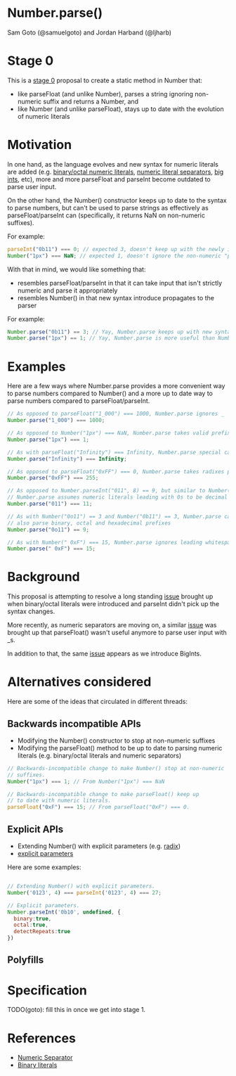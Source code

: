 # Number.parse()

Sam Goto (@samuelgoto) and Jordan Harband (@ljharb)

# Stage 0

This is a [stage 0](https://tc39.github.io/process-document/) proposal to create a static method in Number that:

* like parseFloat (and unlike Number), parses a string ignoring non-numeric suffix and returns a Number, and
* like Number (and unlike parseFloat), stays up to date with the evolution of numeric literals

# Motivation

In one hand, as the language evolves and new syntax for numeric literals are added (e.g. [binary/octal numeric literals](https://esdiscuss.org/topic/a-new-es6-draft-rev28), [numeric literal separators](https://github.com/tc39/proposal-numeric-separator), [big ints](https://tc39.github.io/proposal-bigint/), etc), more and more parseFloat and parseInt become outdated to parse user input.

On the other hand, the Number() constructor keeps up to date to the syntax to parse numbers, but can't be used to parse strings as effectively as parseFloat/parseInt can (specifically, it returns NaN on non-numeric suffixes).

For example:

```javascript
parseInt("0b11") === 0; // expected 3, doesn't keep up with the newly introduced binary prefix
Number("1px") === NaN; // expected 1, doesn't ignore the non-numeric "px" suffix
```

With that in mind, we would like something that:

* resembles parseFloat/parseInt in that it can take input that isn't strictly numeric and parse it appropriately
* resembles Number() in that new syntax introduce propagates to the parser

For example:

```javascript
Number.parse("0b11") == 3; // Yay, Number.parse keeps up with new syntax!
Number.parse("1px") == 1; // Yay, Number.parse is more useful than Number()!
```

# Examples

Here are a few ways where Number.parse provides a more convenient way to parse numbers compared to Number() and a more up to date way to parse numbers compared to parseFloat/parseInt.

```js
// As opposed to parseFloat("1_000") === 1000, Number.parse ignores _
Number.parse("1_000") === 1000; 

// As opposed to Number("1px") === NaN, Number.parse takes valid prefix
Number.parse("1px") === 1; 

// As with parseFloat("Infinity") === Infinity, Number.parse special cases Infinity.
Number.parse("Infinity") === Infinity;

// As opposed to parseFloat("0xFF") === 0, Number.parse takes radixes prefixes
Number.parse("0xFF") === 255; 

// As opposed to Number.parseInt("011", 8) == 9, but similar to Number("011") === 11,
// Number.parse assumes numeric literals leading with 0s to be decimal
Number.parse("011") === 11;

// As with Number("0o11") == 3 and Number("0b11") == 3, Number.parse can
// also parse binary, octal and hexadecimal prefixes
Number.parse("0o11") == 9;

// As with Number(" 0xF") === 15, Number.parse ignores leading whitespace.
Number.parse(" 0xF") === 15;
```

# Background

This proposal is attempting to resolve a long standing [issue](https://github.com/tc39/ecma262/issues/927) brought up when binary/octal literals were introduced and parseInt didn't pick up the syntax changes.

More recently, as numeric separators are moving on, a similar [issue](https://github.com/tc39/proposal-numeric-separator/issues/11) was brought up that parseFloat() wasn't useful anymore to parse user input with _s.

In addition to that, the same [issue](https://github.com/tc39/proposal-numeric-separator/issues/11#issuecomment-314893789) appears as we introduce BigInts.

# Alternatives considered

Here are some of the ideas that circulated in different threads:

## Backwards incompatible APIs

  * Modifying the Number() constructor to stop at non-numeric suffixes    
  * Modifying the parseFloat() method to be up to date to parsing numeric literals (e.g. binary/octal literals and numeric separators)
    
```javascript
// Backwards-incompatible change to make Number() stop at non-numeric 
// suffixes.
Number("1px") === 1; // From Number("1px") === NaN

// Backwards-incompatible change to make parseFloat() keep up 
// to date with numeric literals.
parseFloat("0xF") === 15; // From parseFloat("0xF") === 0.
```

## Explicit APIs

  * Extending Number() with explicit parameters (e.g. [radix](https://github.com/tc39/ecma262/issues/927#issuecomment-306629879))
  * [explicit parameters](https://github.com/tc39/ecma262/issues/927#issuecomment-306595340)

Here are some examples:

```javascript

// Extending Number() with explicit parameters.
Number('0123', 4) === parseInt('0123', 4) === 27;

// Explicit parameters.
Number.parseInt('0b10', undefined, {
  binary:true, 
  octal:true, 
  detectRepeats:true
})

```

## Polyfills

# Specification 

TODO(goto): fill this in once we get into stage 1.

# References

* [Numeric Separator](https://github.com/tc39/proposal-numeric-separator/issues/11)
* [Binary literals](https://github.com/tc39/ecma262/issues/927)

